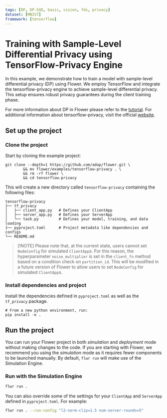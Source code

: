 ```yaml
---
tags: [DP, DP-SGD, basic, vision, fds, privacy]
dataset: [MNIST]
framework: [tensorflow]
---
```


# Training with Sample-Level Differential Privacy using TensorFlow-Privacy Engine

In this example, we demonstrate how to train a model with sample-level differential privacy (DP) using Flower. We employ TensorFlow and integrate the tensorflow-privacy engine to achieve sample-level differential privacy. This setup ensures robust privacy guarantees during the client training phase.

For more information about DP in Flower please refer to the [tutorial](https://flower.ai/docs/framework/how-to-use-differential-privacy.html). For additional information about tensorflow-privacy, visit the official [website](https://www.tensorflow.org/responsible_ai/privacy/guide).

## Set up the project

### Clone the project

Start by cloning the example project:

```shell
git clone --depth=1 https://github.com/adap/flower.git \
        && mv flower/examples/tensorflow-privacy . \
        && rm -rf flower \
        && cd tensorflow-privacy
```

This will create a new directory called `tensorflow-privacy` containing the following files:

```shell
tensorflow-privacy
├── tf_privacy
│   ├── client_app.py   # Defines your ClientApp
│   ├── server_app.py   # Defines your ServerApp
│   └── task.py         # Defines your model, training, and data loading
├── pyproject.toml      # Project metadata like dependencies and configs
└── README.md
```

> \[!NOTE\]
> Please note that, at the current state, users cannot set `NodeConfig` for simulated `ClientApp`s. For this reason, the hyperparameter `noise_multiplier` is set in the `client_fn` method based on a condition check on `partition_id`. This will be modified in a future version of Flower to allow users to set `NodeConfig` for simulated `ClientApp`s.

### Install dependencies and project

Install the dependencies defined in `pyproject.toml` as well as the `tf_privacy` package.

```shell
# From a new python environment, run:
pip install -e .
```

## Run the project

You can run your Flower project in both _simulation_ and _deployment_ mode without making changes to the code. If you are starting with Flower, we recommend you using the _simulation_ mode as it requires fewer components to be launched manually. By default, `flwr run` will make use of the Simulation Engine.

### Run with the Simulation Engine

```bash
flwr run .
```

You can also override some of the settings for your `ClientApp` and `ServerApp` defined in `pyproject.toml`. For example:

```bash
flwr run . --run-config "l2-norm-clip=1.5 num-server-rounds=5"
```
